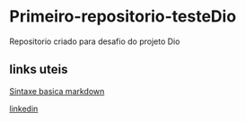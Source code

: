 # Primeiro-repositorio-testeDio
Repositorio  criado para desafio do projeto Dio

## links uteis
[Sintaxe  basica markdown](https://www.markdownguide.org/basic-syntax/)

[linkedin](https://www.linkedin.com/in/yankee-cristiano-667973205/)


